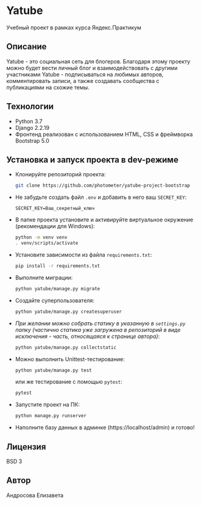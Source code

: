 # Yatube
Учебный проект в рамках курса Яндекс.Практикум

## Описание
Yatube - это социальная сеть для блогеров.
Благодаря этому проекту можно будет вести личный блог и взаимодействовать
с другими участниками Yatube - подписываться на любимых авторов,
комментировать записи, а также создавать сообщества с публикациями на
схожие темы.

## Технологии
- Python 3.7
- Django 2.2.19
- Фронтенд реализован с использованием HTML, CSS и фреймворка Bootstrap 5.0

## Установка и запуск проекта в dev-режиме
- Клонируйте репозиторий проекта:
    ```bash
    git clone https://github.com/photometer/yatube-project-bootstrap
    ```
- Не забудьте создать файл ```.env``` и добавить в него ваш ```SECRET_KEY```:
    ```
    SECRET_KEY=Ваш_секретный_ключ
    ```
- В папке проекта установите и активируйте виртуальное окружение 
(рекомендации для Windows):
    ```bash
    python -m venv venv
    . venv/scripts/activate
    ```
- Установите зависимости из файла ```requirements.txt```:
    ```bash
    pip install -r requirements.txt
    ```
- Выполните миграции:
    ```bash
    python yatube/manage.py migrate
    ```
- Создайте суперпользователя:
    ```bash
    python yatube/manage.py createsuperuser
    ```
- *При желании можно собрать статику в указанную в ```settings.py``` папку 
(частично статика уже загружена в репозиторий в виде исключения - часть, 
относящаяся к странице автора)*:
    ```bash
    python yatube/manage.py collectstatic
    ```
- Можно выполнить Unittest-тестирование:
    ```bash
    python yatube/manage.py test
    ```
    или же тестирование с помощью ```pytest```:
    ```bash
    pytest
    ```
- Запустите проект на ПК:
    ```bash
    python manage.py runserver
    ```
- Наполните базу данных в админке (https://localhost/admin) и готово!

## Лицензия
BSD 3

## Автор
Андросова Елизавета
